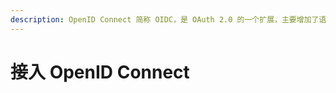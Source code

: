 ```yaml
---
description: OpenID Connect 简称 OIDC，是 OAuth 2.0 的一个扩展，主要增加了语义化的用户信息字段。
---
```


# 接入 OpenID Connect

